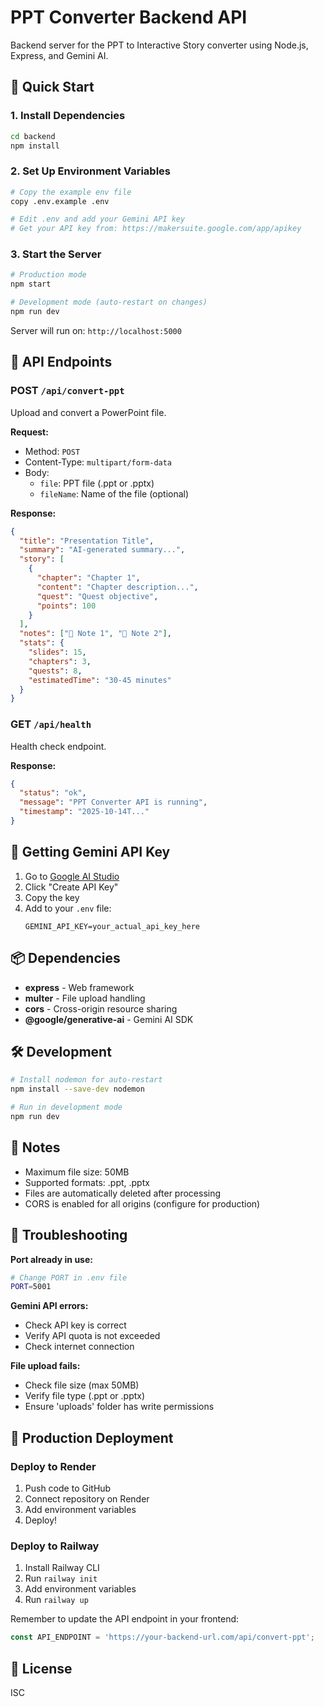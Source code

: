 # PPT Converter Backend API

Backend server for the PPT to Interactive Story converter using Node.js, Express, and Gemini AI.

## 🚀 Quick Start

### 1. Install Dependencies
```bash
cd backend
npm install
```

### 2. Set Up Environment Variables
```bash
# Copy the example env file
copy .env.example .env

# Edit .env and add your Gemini API key
# Get your API key from: https://makersuite.google.com/app/apikey
```

### 3. Start the Server
```bash
# Production mode
npm start

# Development mode (auto-restart on changes)
npm run dev
```

Server will run on: `http://localhost:5000`

## 📡 API Endpoints

### POST `/api/convert-ppt`
Upload and convert a PowerPoint file.

**Request:**
- Method: `POST`
- Content-Type: `multipart/form-data`
- Body:
  - `file`: PPT file (.ppt or .pptx)
  - `fileName`: Name of the file (optional)

**Response:**
```json
{
  "title": "Presentation Title",
  "summary": "AI-generated summary...",
  "story": [
    {
      "chapter": "Chapter 1",
      "content": "Chapter description...",
      "quest": "Quest objective",
      "points": 100
    }
  ],
  "notes": ["📝 Note 1", "🎯 Note 2"],
  "stats": {
    "slides": 15,
    "chapters": 3,
    "quests": 8,
    "estimatedTime": "30-45 minutes"
  }
}
```

### GET `/api/health`
Health check endpoint.

**Response:**
```json
{
  "status": "ok",
  "message": "PPT Converter API is running",
  "timestamp": "2025-10-14T..."
}
```

## 🔑 Getting Gemini API Key

1. Go to [Google AI Studio](https://makersuite.google.com/app/apikey)
2. Click "Create API Key"
3. Copy the key
4. Add to your `.env` file:
   ```
   GEMINI_API_KEY=your_actual_api_key_here
   ```

## 📦 Dependencies

- **express** - Web framework
- **multer** - File upload handling
- **cors** - Cross-origin resource sharing
- **@google/generative-ai** - Gemini AI SDK

## 🛠️ Development

```bash
# Install nodemon for auto-restart
npm install --save-dev nodemon

# Run in development mode
npm run dev
```

## 📝 Notes

- Maximum file size: 50MB
- Supported formats: .ppt, .pptx
- Files are automatically deleted after processing
- CORS is enabled for all origins (configure for production)

## 🐛 Troubleshooting

**Port already in use:**
```bash
# Change PORT in .env file
PORT=5001
```

**Gemini API errors:**
- Check API key is correct
- Verify API quota is not exceeded
- Check internet connection

**File upload fails:**
- Check file size (max 50MB)
- Verify file type (.ppt or .pptx)
- Ensure 'uploads' folder has write permissions

## 🚀 Production Deployment

### Deploy to Render
1. Push code to GitHub
2. Connect repository on Render
3. Add environment variables
4. Deploy!

### Deploy to Railway
1. Install Railway CLI
2. Run `railway init`
3. Add environment variables
4. Run `railway up`

Remember to update the API endpoint in your frontend:
```javascript
const API_ENDPOINT = 'https://your-backend-url.com/api/convert-ppt';
```

## 📄 License

ISC

